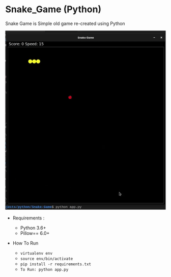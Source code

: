 # Snake_Game (Python)
Snake Game is Simple old game re-created using Python 

![](snake-game-demo.gif)

* Requirements :
  * Python 3.6+
  * Pillow== 6.0+

* How To Run
  * `virtualenv env`
  * `source env/bin/activate`
  * `pip install -r requirements.txt`
  * `To Run: python app.py`
    